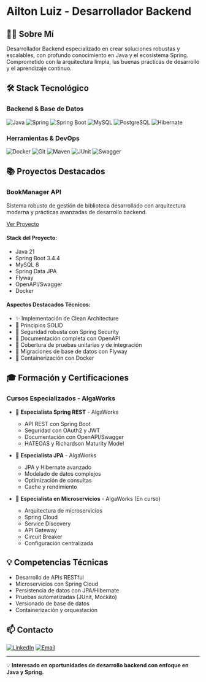 # Ailton Luiz - Desarrollador Backend

## 👨‍💻 Sobre Mí
Desarrollador Backend especializado en crear soluciones robustas y escalables, con profundo conocimiento en Java y el ecosistema Spring. Comprometido con la arquitectura limpia, las buenas prácticas de desarrollo y el aprendizaje continuo.

## 🛠️ Stack Tecnológico

### Backend & Base de Datos
![Java](https://img.shields.io/badge/Java-ED8B00?style=flat-square&logo=openjdk&logoColor=white)
![Spring](https://img.shields.io/badge/Spring-6DB33F?style=flat-square&logo=spring&logoColor=white)
![Spring Boot](https://img.shields.io/badge/Spring_Boot-6DB33F?style=flat-square&logo=springboot&logoColor=white)
![MySQL](https://img.shields.io/badge/MySQL-00000F?style=flat-square&logo=mysql&logoColor=white)
![PostgreSQL](https://img.shields.io/badge/PostgreSQL-316192?style=flat-square&logo=postgresql&logoColor=white)
![Hibernate](https://img.shields.io/badge/Hibernate-59666C?style=flat-square&logo=hibernate&logoColor=white)

### Herramientas & DevOps
![Docker](https://img.shields.io/badge/Docker-2496ED?style=flat-square&logo=docker&logoColor=white)
![Git](https://img.shields.io/badge/Git-E34F26?style=flat-square&logo=git&logoColor=white)
![Maven](https://img.shields.io/badge/Maven-C71A36?style=flat-square&logo=apache-maven&logoColor=white)
![JUnit](https://img.shields.io/badge/JUnit5-25A162?style=flat-square&logo=junit5&logoColor=white)
![Swagger](https://img.shields.io/badge/Swagger-85EA2D?style=flat-square&logo=swagger&logoColor=black)

## 📚 Proyectos Destacados

### BookManager API
Sistema robusto de gestión de biblioteca desarrollado con arquitectura moderna y prácticas avanzadas de desarrollo backend.

[Ver Proyecto](https://github.com/ailtonluiz/book-management-api)

#### Stack del Proyecto:
- Java 21
- Spring Boot 3.4.4
- MySQL 8
- Spring Data JPA
- Flyway
- OpenAPI/Swagger
- Docker

#### Aspectos Destacados Técnicos:
- ✨ Implementación de Clean Architecture
- 🎯 Principios SOLID
- 🔐 Seguridad robusta con Spring Security
- 📝 Documentación completa con OpenAPI
- 🧪 Cobertura de pruebas unitarias y de integración
- 🔄 Migraciones de base de datos con Flyway
- 🐳 Containerización con Docker

## 🎓 Formación y Certificaciones


### Cursos Especializados - AlgaWorks
- 🌟 **Especialista Spring REST** - AlgaWorks
  - API REST con Spring Boot
  - Seguridad con OAuth2 y JWT
  - Documentación con OpenAPI/Swagger
  - HATEOAS y Richardson Maturity Model

- 🌟 **Especialista JPA** - AlgaWorks
  - JPA y Hibernate avanzado
  - Modelado de datos complejos
  - Optimización de consultas
  - Cache y rendimiento

- 🌟 **Especialista en Microservicios** - AlgaWorks (En curso)
  - Arquitectura de microservicios
  - Spring Cloud
  - Service Discovery
  - API Gateway
  - Circuit Breaker
  - Configuración centralizada



## 💡 Competencias Técnicas
- Desarrollo de APIs RESTful
- Microservicios con Spring Cloud
- Persistencia de datos con JPA/Hibernate
- Pruebas automatizadas (JUnit, Mockito)
- Versionado de base de datos
- Containerización y orquestación

## 📫 Contacto
[![LinkedIn](https://img.shields.io/badge/LinkedIn-0077B5?style=flat-square&logo=linkedin&logoColor=white)](https://www.linkedin.com/in/ailtonluiz)
[![Email](https://img.shields.io/badge/Email-D14836?style=flat-square&logo=gmail&logoColor=white)](mailto:contato@ailtonluiz.com)


---

💡 **Interesado en oportunidades de desarrollo backend con enfoque en Java y Spring.**

